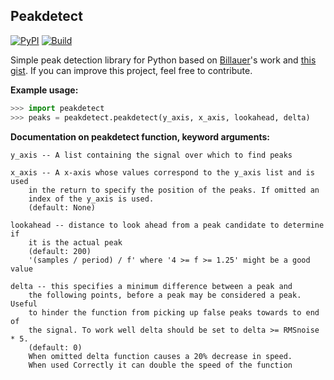 ## Peakdetect

[![PyPI](https://badge.fury.io/py/peakdetect.svg)](https://pypi.org/project/peakdetect)
[![Build](https://travis-ci.org/Anaxilaus/peakdetect.svg?branch=master)](https://travis-ci.org/Anaxilaus/peakdetect)

Simple peak detection library for Python based on [Billauer](http://billauer.co.il/peakdet.html)'s work and [this gist](https://gist.github.com/sixtenbe/1178136). If you can improve this project, feel free to contribute.


**Example usage:**
```python
>>> import peakdetect
>>> peaks = peakdetect.peakdetect(y_axis, x_axis, lookahead, delta)
```


**Documentation on peakdetect function, keyword arguments:**
```
y_axis -- A list containing the signal over which to find peaks
    
x_axis -- A x-axis whose values correspond to the y_axis list and is used
    in the return to specify the position of the peaks. If omitted an
    index of the y_axis is used.
    (default: None)
    
lookahead -- distance to look ahead from a peak candidate to determine if
    it is the actual peak
    (default: 200) 
    '(samples / period) / f' where '4 >= f >= 1.25' might be a good value
    
delta -- this specifies a minimum difference between a peak and
    the following points, before a peak may be considered a peak. Useful
    to hinder the function from picking up false peaks towards to end of
    the signal. To work well delta should be set to delta >= RMSnoise * 5.
    (default: 0)
    When omitted delta function causes a 20% decrease in speed.
    When used Correctly it can double the speed of the function
```
